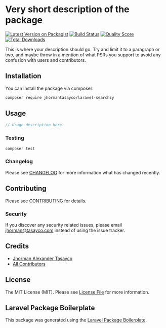 # Very short description of the package

[![Latest Version on Packagist](https://img.shields.io/packagist/v/jhormantasayco/laravel-searchzy.svg?style=flat-square)](https://packagist.org/packages/jhormantasayco/laravel-searchzy)
[![Build Status](https://img.shields.io/travis/jhormantasayco/laravel-searchzy/master.svg?style=flat-square)](https://travis-ci.org/jhormantasayco/laravel-searchzy)
[![Quality Score](https://img.shields.io/scrutinizer/g/jhormantasayco/laravel-searchzy.svg?style=flat-square)](https://scrutinizer-ci.com/g/jhormantasayco/laravel-searchzy)
[![Total Downloads](https://img.shields.io/packagist/dt/jhormantasayco/laravel-searchzy.svg?style=flat-square)](https://packagist.org/packages/jhormantasayco/laravel-searchzy)

This is where your description should go. Try and limit it to a paragraph or two, and maybe throw in a mention of what PSRs you support to avoid any confusion with users and contributors.

## Installation

You can install the package via composer:

```bash
composer require jhormantasayco/laravel-searchzy
```

## Usage

``` php
// Usage description here
```

### Testing

``` bash
composer test
```

### Changelog

Please see [CHANGELOG](CHANGELOG.md) for more information what has changed recently.

## Contributing

Please see [CONTRIBUTING](CONTRIBUTING.md) for details.

### Security

If you discover any security related issues, please email jhorman@tasayco.com instead of using the issue tracker.

## Credits

- [Jhorman Alexander Tasayco](https://github.com/jhormantasayco)
- [All Contributors](../../contributors)

## License

The MIT License (MIT). Please see [License File](LICENSE.md) for more information.

## Laravel Package Boilerplate

This package was generated using the [Laravel Package Boilerplate](https://laravelpackageboilerplate.com).
